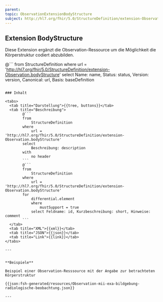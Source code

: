 ```yaml
---
parent:
topic: ObservationExtensionBodyStructure
subject: http://hl7.org/fhir/5.0/StructureDefinition/extension-Observation.bodyStructure
---
```


## Extension BodyStructure

Diese Extension ergänzt die Observation-Ressource um die Möglichkeit die Körperstruktur codiert abzubilden.

@```
from
    StructureDefinition
where
    url = 'http://hl7.org/fhir/5.0/StructureDefinition/extension-Observation.bodyStructure'
select
    Name: name, Status: status, Version: version, Canonical: url, Basis: baseDefinition
```

### Inhalt

<tabs>
  <tab title="Darstellung">{{tree, buttons}}</tab>
  <tab title="Beschreibung">
        @```
        from
	        StructureDefinition
        where
	        url = 'http://hl7.org/fhir/5.0/StructureDefinition/extension-Observation.bodyStructure'
        select
	        Beschreibung: description
        with
            no header
        ```
        @```
        from
            StructureDefinition
        where
            url = 'http://hl7.org/fhir/5.0/StructureDefinition/extension-Observation.bodyStructure'
        for
            differential.element
            where
                mustSupport = true
            select Feldname: id, Kurzbeschreibung: short, Hinweise: comment
        ```
  </tab>
  <tab title="XML">{{xml}}</tab>
  <tab title="JSON">{{json}}</tab>
  <tab title="Link">{{link}}</tab>
</tabs>

---


**Beispiele**

Beispiel einer Observation-Resssource mit der Angabe zur betrachteten Körperstruktur

{{json:fsh-generated/resources/Observation-mii-exa-bildgebung-radiologische-beobachtung.json}}

---
